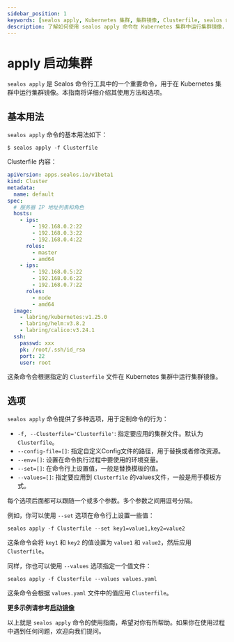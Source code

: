 ```yaml
---
sidebar_position: 1
keywords: [sealos apply, Kubernetes 集群, 集群镜像, Clusterfile, sealos 命令]
description: 了解如何使用 sealos apply 命令在 Kubernetes 集群中运行集群镜像，详细介绍基本用法和选项设置。
---
```


# apply 启动集群

`sealos apply` 是 Sealos 命令行工具中的一个重要命令，用于在 Kubernetes 集群中运行集群镜像。本指南将详细介绍其使用方法和选项。

## 基本用法

`sealos apply` 命令的基本用法如下：

```shell
$ sealos apply -f Clusterfile
```

Clusterfile 内容：

```yaml
apiVersion: apps.sealos.io/v1beta1
kind: Cluster
metadata:
  name: default
spec:
  # 服务器 IP 地址列表和角色
  hosts:
    - ips:
        - 192.168.0.2:22
        - 192.168.0.3:22
        - 192.168.0.4:22
      roles:
        - master
        - amd64
    - ips:
        - 192.168.0.5:22
        - 192.168.0.6:22
        - 192.168.0.7:22
      roles:
        - node
        - amd64
  image:
    - labring/kubernetes:v1.25.0
    - labring/helm:v3.8.2
    - labring/calico:v3.24.1
  ssh:
    passwd: xxx
    pk: /root/.ssh/id_rsa
    port: 22
    user: root
```

这条命令会根据指定的 `Clusterfile` 文件在 Kubernetes 集群中运行集群镜像。

## 选项

`sealos apply` 命令提供了多种选项，用于定制命令的行为：

- `-f, --Clusterfile='Clusterfile'`: 指定要应用的集群文件。默认为 `Clusterfile`。
- `--config-file=[]`: 指定自定义Config文件的路径，用于替换或者修改资源。
- `--env=[]`: 设置在命令执行过程中要使用的环境变量。
- `--set=[]`: 在命令行上设置值，一般是替换模板的值。
- `--values=[]`: 指定要应用到 `Clusterfile` 的values文件，一般是用于模板方式。

每个选项后面都可以跟随一个或多个参数。多个参数之间用逗号分隔。

例如，你可以使用 `--set` 选项在命令行上设置一些值：

```shell
sealos apply -f Clusterfile --set key1=value1,key2=value2
```

这条命令会将 `key1` 和 `key2` 的值设置为 `value1` 和 `value2`，然后应用 `Clusterfile`。

同样，你也可以使用 `--values` 选项指定一个值文件：

```shell
sealos apply -f Clusterfile --values values.yaml
```

这条命令会根据 `values.yaml` 文件中的值应用 `Clusterfile`。

**更多示例请参考[启动镜像](/developer-guide/lifecycle-management/operations/run-cluster/)**

以上就是 `sealos apply` 命令的使用指南，希望对你有所帮助。如果你在使用过程中遇到任何问题，欢迎向我们提问。
